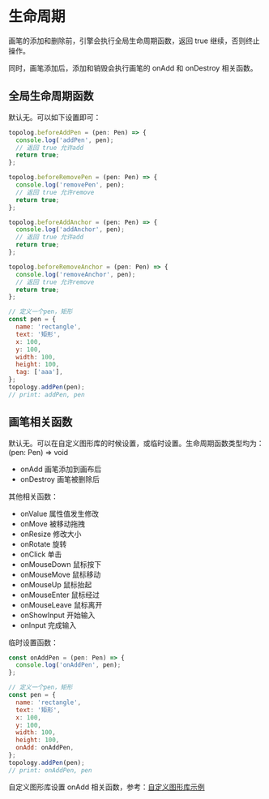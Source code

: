 # 生命周期

画笔的添加和删除前，引擎会执行全局生命周期函数，返回 true 继续，否则终止操作。

同时，画笔添加后，添加和销毁会执行画笔的 onAdd 和 onDestroy 相关函数。

## 全局生命周期函数

默认无。可以如下设置即可：

```js
topolog.beforeAddPen = (pen: Pen) => {
  console.log('addPen', pen);
  // 返回 true 允许add
  return true;
};

topolog.beforeRemovePen = (pen: Pen) => {
  console.log('removePen', pen);
  // 返回 true 允许remove
  return true;
};

topolog.beforeAddAnchor = (pen: Pen) => {
  console.log('addAnchor', pen);
  // 返回 true 允许add
  return true;
};

topolog.beforeRemoveAnchor = (pen: Pen) => {
  console.log('removeAnchor', pen);
  // 返回 true 允许remove
  return true;
};

// 定义一个pen，矩形
const pen = {
  name: 'rectangle',
  text: '矩形',
  x: 100,
  y: 100,
  width: 100,
  height: 100,
  tag: ['aaa'],
};
topology.addPen(pen);
// print: addPen, pen
```

## 画笔相关函数

默认无。可以在自定义图形库的时候设置，或临时设置。生命周期函数类型均为：(pen: Pen) => void

- onAdd 画笔添加到画布后
- onDestroy 画笔被删除后

其他相关函数：

- onValue 属性值发生修改
- onMove 被移动拖拽
- onResize 修改大小
- onRotate 旋转
- onClick 单击
- onMouseDown 鼠标按下
- onMouseMove 鼠标移动
- onMouseUp 鼠标抬起
- onMouseEnter 鼠标经过
- onMouseLeave 鼠标离开
- onShowInput 开始输入
- onInput 完成输入

临时设置函数：

```js
const onAddPen = (pen: Pen) => {
  console.log('onAddPen', pen);
};

// 定义一个pen，矩形
const pen = {
  name: 'rectangle',
  text: '矩形',
  x: 100,
  y: 100,
  width: 100,
  height: 100,
  onAdd: onAddPen,
};
topology.addPen(pen);
// print: onAddPen, pen
```

自定义图形库设置 onAdd 相关函数，参考：[自定义图形库示例](https://github.com/le5le-com/topology.js/blob/master/packages/chart-diagram/src/echarts.ts)
